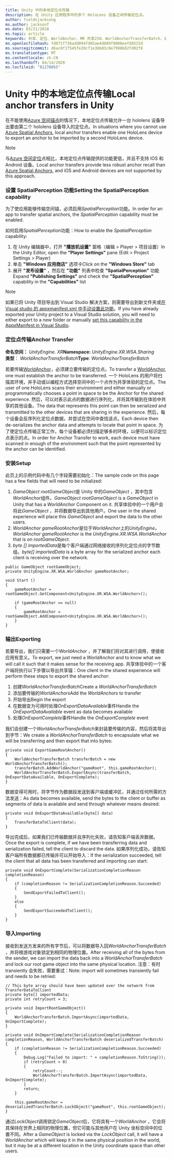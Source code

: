```yaml
---
title: Unity 中的本地定位点传输
description: 在 Unity 应用程序中的多个 HoloLens 设备之间传输定位点。
author: fieldsjacksong
ms.author: jacksonf
ms.date: 03/21/2018
ms.topic: article
keywords: 共享、定位、WorldAnchor、MR 共享250、WorldAnchorTransferBatch、SpatialPerception、传输、本地定位点传输、定位点导出和定位点导入
ms.openlocfilehash: fd071f736add094fd65ae4d889f8008eefd8515d
ms.sourcegitcommit: d6ac8f1f545fe20cf1e36b83c0e7998b82fd02f8
ms.translationtype: MT
ms.contentlocale: zh-CN
ms.lasthandoff: 04/14/2020
ms.locfileid: "81278055"
---
```

# <a name="local-anchor-transfers-in-unity"></a><span data-ttu-id="3aad4-104">Unity 中的本地定位点传输</span><span class="sxs-lookup"><span data-stu-id="3aad4-104">Local anchor transfers in Unity</span></span>

<span data-ttu-id="3aad4-105">在不能使用<a href="https://docs.microsoft.com/azure/spatial-anchors" target="_blank">Azure 空间锚点</a>的情况下，本地定位点传输允许一台 hololens 设备导出要由第二个 hololens 设备导入的定位点。</span><span class="sxs-lookup"><span data-stu-id="3aad4-105">In situations where you cannot use <a href="https://docs.microsoft.com/azure/spatial-anchors" target="_blank">Azure Spatial Anchors</a>, local anchor transfers enable one HoloLens device to export an anchor to be imported by a second HoloLens device.</span></span>

>[!NOTE]
><span data-ttu-id="3aad4-106">与<a href="https://docs.microsoft.com/azure/spatial-anchors" target="_blank">Azure 空间定位</a>点相比，本地定位点传输提供的功能更低，并且不支持 IOS 和 Android 设备。</span><span class="sxs-lookup"><span data-stu-id="3aad4-106">Local anchor transfers provide less robust anchor recall than <a href="https://docs.microsoft.com/azure/spatial-anchors" target="_blank">Azure Spatial Anchors</a>, and iOS and Android devices are not supported by this approach.</span></span>

### <a name="setting-the-spatialperception-capability"></a><span data-ttu-id="3aad4-107">设置 SpatialPerception 功能</span><span class="sxs-lookup"><span data-stu-id="3aad4-107">Setting the SpatialPerception capability</span></span>

<span data-ttu-id="3aad4-108">为了使应用能够传输空间锚，必须启用*SpatialPerception*功能。</span><span class="sxs-lookup"><span data-stu-id="3aad4-108">In order for an app to transfer spatial anchors, the *SpatialPerception* capability must be enabled.</span></span>

<span data-ttu-id="3aad4-109">如何启用*SpatialPerception*功能：</span><span class="sxs-lookup"><span data-stu-id="3aad4-109">How to enable the *SpatialPerception* capability:</span></span>
1. <span data-ttu-id="3aad4-110">在 Unity 编辑器中，打开 **"播放机设置"** 窗格（编辑 > Player > 项目设置）</span><span class="sxs-lookup"><span data-stu-id="3aad4-110">In the Unity Editor, open the **"Player Settings"** pane (Edit > Project Settings > Player)</span></span>
2. <span data-ttu-id="3aad4-111">单击 **"Windows 应用商店"** 选项卡</span><span class="sxs-lookup"><span data-stu-id="3aad4-111">Click on the **"Windows Store"** tab</span></span>
3. <span data-ttu-id="3aad4-112">展开 **"发布设置"** ，然后在 **"功能"** 列表中检查 **"SpatialPerception"** 功能</span><span class="sxs-lookup"><span data-stu-id="3aad4-112">Expand **"Publishing Settings"** and check the **"SpatialPerception"** capability in the **"Capabilities"** list</span></span>

>[!NOTE]
><span data-ttu-id="3aad4-113">如果已将 Unity 项目导出到 Visual Studio 解决方案，则需要导出到新文件夹或[在 Visual studio 的 appxmanifest.xml 中手动设置此功能](local-anchor-transfers-in-directx.md#set-up-your-app-to-use-the-spatialperception-capability)。</span><span class="sxs-lookup"><span data-stu-id="3aad4-113">If you have already exported your Unity project to a Visual Studio solution, you will need to either export to a new folder or manually [set this capability in the AppxManifest in Visual Studio](local-anchor-transfers-in-directx.md#set-up-your-app-to-use-the-spatialperception-capability).</span></span>

### <a name="anchor-transfer"></a><span data-ttu-id="3aad4-114">定位点传输</span><span class="sxs-lookup"><span data-stu-id="3aad4-114">Anchor Transfer</span></span>

<span data-ttu-id="3aad4-115">**命名空间：** *UnityEngine. XR*</span><span class="sxs-lookup"><span data-stu-id="3aad4-115">**Namespace:** *UnityEngine.XR.WSA.Sharing*</span></span><br>
<span data-ttu-id="3aad4-116">**类型**： *WorldAnchorTransferBatch*</span><span class="sxs-lookup"><span data-stu-id="3aad4-116">**Type**: *WorldAnchorTransferBatch*</span></span>

<span data-ttu-id="3aad4-117">若要传输[WorldAnchor](coordinate-systems-in-unity.md)，必须建立要传输的定位点。</span><span class="sxs-lookup"><span data-stu-id="3aad4-117">To transfer a [WorldAnchor](coordinate-systems-in-unity.md), one must establish the anchor to be transferred.</span></span> <span data-ttu-id="3aad4-118">一个 HoloLens 的用户将扫描其环境，并手动或以编程方式选择空间中的一个点作为共享体验的定位点。</span><span class="sxs-lookup"><span data-stu-id="3aad4-118">The user of one HoloLens scans their environment and either manually or programmatically chooses a point in space to be the Anchor for the shared experience.</span></span> <span data-ttu-id="3aad4-119">然后，可以对表示此点的数据进行序列化，并将其传输到在体验中共享的其他设备。</span><span class="sxs-lookup"><span data-stu-id="3aad4-119">The data that represents this point can then be serialized and transmitted to the other devices that are sharing in the experience.</span></span> <span data-ttu-id="3aad4-120">然后，每个设备会反序列化定位点数据，并尝试在空间中查找该点。</span><span class="sxs-lookup"><span data-stu-id="3aad4-120">Each device then de-serializes the anchor data and attempts to locate that point in space.</span></span> <span data-ttu-id="3aad4-121">为了使定位点传输正常工作，每个设备都必须扫描足够多的环境，以便可以标识定位点表示的点。</span><span class="sxs-lookup"><span data-stu-id="3aad4-121">In order for Anchor Transfer to work, each device must have scanned in enough of the environment such that the point represented by the anchor can be identified.</span></span>

### <a name="setup"></a><span data-ttu-id="3aad4-122">安装</span><span class="sxs-lookup"><span data-stu-id="3aad4-122">Setup</span></span>

<span data-ttu-id="3aad4-123">此页上的示例代码中有几个字段需要初始化：</span><span class="sxs-lookup"><span data-stu-id="3aad4-123">The sample code on this page has a few fields that will need to be initialized:</span></span>
1. <span data-ttu-id="3aad4-124">*GameObject rootGameObject*是 Unity 中的*GameObject* ，其中包含*WorldAnchor*组件。</span><span class="sxs-lookup"><span data-stu-id="3aad4-124">*GameObject rootGameObject* is a *GameObject* in Unity that has a *WorldAnchor* Component on it.</span></span> <span data-ttu-id="3aad4-125">共享体验中的一个用户会将此*GameObject* ，并将数据导出到其他用户。</span><span class="sxs-lookup"><span data-stu-id="3aad4-125">One user in the shared experience will place this *GameObject* and export the data to the other users.</span></span>
2. <span data-ttu-id="3aad4-126">*WorldAnchor gameRootAnchor*是位于*WorldAnchor*上的*UnityEngine。*</span><span class="sxs-lookup"><span data-stu-id="3aad4-126">*WorldAnchor gameRootAnchor* is the *UnityEngine.XR.WSA.WorldAnchor* that is on *rootGameObject*.</span></span>
3. <span data-ttu-id="3aad4-127">*byte [] importedData*是每个客户端通过网络接收的序列化定位点的字节数组。</span><span class="sxs-lookup"><span data-stu-id="3aad4-127">*byte[] importedData* is a byte array for the serialized anchor each client is receiving over the network.</span></span>

```
public GameObject rootGameObject;
private UnityEngine.XR.WSA.WorldAnchor gameRootAnchor;

void Start ()
{
    gameRootAnchor = rootGameObject.GetComponent<UnityEngine.XR.WSA.WorldAnchor>();

    if (gameRootAnchor == null)
    {
        gameRootAnchor = rootGameObject.AddComponent<UnityEngine.XR.WSA.WorldAnchor>();
    }
}
```

### <a name="exporting"></a><span data-ttu-id="3aad4-128">输出</span><span class="sxs-lookup"><span data-stu-id="3aad4-128">Exporting</span></span>

<span data-ttu-id="3aad4-129">若要导出，我们只需要一个*WorldAnchor* ，并了解我们将对其进行调用，使接收应用有意义。</span><span class="sxs-lookup"><span data-stu-id="3aad4-129">To export, we just need a *WorldAnchor* and to know what we will call it such that it makes sense for the receiving app.</span></span> <span data-ttu-id="3aad4-130">共享体验中的一个客户端将执行以下步骤以导出共享锚：</span><span class="sxs-lookup"><span data-stu-id="3aad4-130">One client in the shared experience will perform these steps to export the shared anchor:</span></span>
1. <span data-ttu-id="3aad4-131">创建*WorldAnchorTransferBatch*</span><span class="sxs-lookup"><span data-stu-id="3aad4-131">Create a *WorldAnchorTransferBatch*</span></span>
2. <span data-ttu-id="3aad4-132">添加要传输的*WorldAnchors*</span><span class="sxs-lookup"><span data-stu-id="3aad4-132">Add the *WorldAnchors* to transfer</span></span>
3. <span data-ttu-id="3aad4-133">开始导出</span><span class="sxs-lookup"><span data-stu-id="3aad4-133">Begin the export</span></span>
4. <span data-ttu-id="3aad4-134">在数据变为可用时处理*OnExportDataAvailable*事件</span><span class="sxs-lookup"><span data-stu-id="3aad4-134">Handle the *OnExportDataAvailable* event as data becomes available</span></span>
5. <span data-ttu-id="3aad4-135">处理*OnExportComplete*事件</span><span class="sxs-lookup"><span data-stu-id="3aad4-135">Handle the *OnExportComplete* event</span></span>

<span data-ttu-id="3aad4-136">我们会创建一个*WorldAnchorTransferBatch*来封装要传输的内容，然后将其导出到字节：</span><span class="sxs-lookup"><span data-stu-id="3aad4-136">We create a *WorldAnchorTransferBatch* to encapsulate what we will be transferring and then export that into bytes:</span></span>

```
private void ExportGameRootAnchor()
{
    WorldAnchorTransferBatch transferBatch = new WorldAnchorTransferBatch();
    transferBatch.AddWorldAnchor("gameRoot", this.gameRootAnchor);
    WorldAnchorTransferBatch.ExportAsync(transferBatch, OnExportDataAvailable, OnExportComplete);
}
```

<span data-ttu-id="3aad4-137">数据变得可用时，将字节作为数据段发送到客户端或缓冲区，并通过任何所需的方法发送：</span><span class="sxs-lookup"><span data-stu-id="3aad4-137">As data becomes available, send the bytes to the client or buffer as segments of data is available and send through whatever means desired:</span></span>

```
private void OnExportDataAvailable(byte[] data)
{
    TransferDataToClient(data);
}
```

<span data-ttu-id="3aad4-138">导出完成后，如果我们已传输数据并且序列化失败，请告知客户端丢弃数据。</span><span class="sxs-lookup"><span data-stu-id="3aad4-138">Once the export is complete, if we have been transferring data and serialization failed, tell the client to discard the data.</span></span> <span data-ttu-id="3aad4-139">如果序列化成功，请告知客户端所有数据都已传输并可以开始导入：</span><span class="sxs-lookup"><span data-stu-id="3aad4-139">If the serialization succeeded, tell the client that all data has been transferred and importing can start:</span></span>

```
private void OnExportComplete(SerializationCompletionReason completionReason)
{
    if (completionReason != SerializationCompletionReason.Succeeded)
    {
        SendExportFailedToClient();
    }
    else
    {
        SendExportSucceededToClient();
    }
}
```

### <a name="importing"></a><span data-ttu-id="3aad4-140">导入</span><span class="sxs-lookup"><span data-stu-id="3aad4-140">Importing</span></span>

<span data-ttu-id="3aad4-141">接收到发送方发来的所有字节后，可以将数据导入回*WorldAnchorTransferBatch* ，并将根游戏对象锁定到相同的物理位置。</span><span class="sxs-lookup"><span data-stu-id="3aad4-141">After receiving all of the bytes from the sender, we can import the data back into a *WorldAnchorTransferBatch* and lock our root game object into the same physical location.</span></span> <span data-ttu-id="3aad4-142">注意：有时 transiently 会失败，需要重试：</span><span class="sxs-lookup"><span data-stu-id="3aad4-142">Note: import will sometimes transiently fail and needs to be retried:</span></span>

```
// This byte array should have been updated over the network from TransferDataToClient
private byte[] importedData;
private int retryCount = 3;

private void ImportRootGameObject()
{
    WorldAnchorTransferBatch.ImportAsync(importedData, OnImportComplete);
}

private void OnImportComplete(SerializationCompletionReason completionReason, WorldAnchorTransferBatch deserializedTransferBatch)
{
    if (completionReason != SerializationCompletionReason.Succeeded)
    {
        Debug.Log("Failed to import: " + completionReason.ToString());
        if (retryCount > 0)
        {
            retryCount--;
            WorldAnchorTransferBatch.ImportAsync(importedData, OnImportComplete);
        }
        return;
    }

    this.gameRootAnchor = deserializedTransferBatch.LockObject("gameRoot", this.rootGameObject);
}
```

<span data-ttu-id="3aad4-143">通过*LockObject*调用锁定*GameObject*后，它将具有一个*WorldAnchor* ，它会将其保持在世界上相同的物理位置，但它可能与其他用户在 Unity 坐标空间中的位置不同。</span><span class="sxs-lookup"><span data-stu-id="3aad4-143">After a *GameObject* is locked via the *LockObject* call, it will have a *WorldAnchor* which will keep it in the same physical position in the world, but it may be at a different location in the Unity coordinate space than other users.</span></span>

